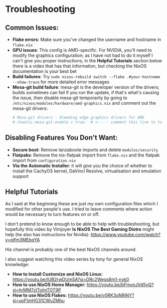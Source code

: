 # Troubleshooting

## Common Issues:
- **Flake errors**: Make sure you've changed the username and hostname in `flake.nix`
- **GPU issues**: This config is AMD-specific. For NVIDIA, you'll need to modify the graphics configuration; as I have not had to do it myself I can't give you proper instructions; in the **Helpful Tutorials** section below there is a video that has that information, but checking the NixOS documentation is your best bet
- **Build failures**: Try `sudo nixos-rebuild switch --flake .#your-hostname --show-trace` for more detailed error messages
- **Mesa-git build failure**: mesa-git is the developer version of the drivers; builds sometimes can fail if you run the update, if that's what's causing the issue, then disable mesa-git temporarily by going to `/etc/nixos/modules/hardware/amd-graphics.nix` and comment out the mesa-git drivers:
  ```Nix
  # Mesa-git drivers - bleeding edge graphics drivers for AMD
  # chaotic.mesa-git.enable = true;  # <----- comment this line to turn off mesa-git
  ```

## Disabling Features You Don't Want:
- **Secure boot**: Remove lanzaboote imports and delete `modules/security`
- **Flatpaks**: Remove the nix-flatpak import from `flake.nix` and the flatpak import from `configuration.nix`
- **Via the Automatic Installer**: it will give you the choice of whether to install the CachyOS kernel, DaVinci Resolve, virtualisation and emulation support


## Helpful Tutorials
As I said at the beginning these are just my own configuration files which I modified for other people's use. I tried to leave comments where action would be necessary to turn features on or off. 

I don't pretend to know enough to be able to help with troubleshooting, but hopefully this video by Vimjoyer **Is NixOS The Best Gaming Distro** might help (he also has instructions for Nvidia): https://www.youtube.com/watch?v=qlfm3MEbqYA

His channel is probably one of the best NixOS channels around.

I also suggest watching this video series by tony for general NixOS knowledge:

- **How to Install Customize and NixOS Linux:** https://youtu.be/lUB2rwDUm5A?si=DRc2Wegs8m1-nvk0
- **How to use NixOS Home Manager:** https://youtu.be/bFmvnJVd5yQ?si=hrMM7zITolmTOT9P
- **How to use NixOS Flakes:** https://youtu.be/v5RK3oNRiNY?si=uoFImHG31CWuZMbu 
  

